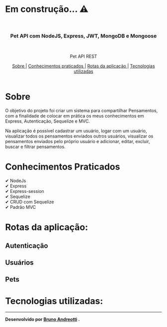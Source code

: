 # Em construção... ⚠

<br />
<p align="center">
<!--     <img src="" alt="Logo" width="150"> -->

  <h3 align="center">Pet API com NodeJS, Express, JWT, MongoDB e Mongoose</h3>
 <br />
  <p align="center">
     Pet API REST
      <p align="center">
  <a href="#sobre"> Sobre </a> |
  <a href="#conhecimentos-praticados"> Conhecimentos praticados </a> |
  <a href="#rotas-da-aplicação"> Rotas da aplicação </a> |
  <a href="#tecnologias-utilizadas"> Tecnologias utilizadas </a>      
       <br />
    <br />
    <h1 align="center">
<!--     <img src="" alt="gif-readme"> -->
 </h1>
  </p>
</p>


# Sobre
O objetivo do projeto foi criar um sistema para compartilhar Pensamentos, com a finalidade de colocar em prática os meus conhecimentos em Express, Autenticação, Sequelize e MVC.

Na aplicação é possível cadastrar um usuário, logar com um usuário, visualizar todos os pensamentos enviados outros usuários, visualizar os pensamentos enviados pelo próprio usuário e adicionar, editar, excluir, buscar e filtrar pensamentos.

# Conhecimentos Praticados
✔ NodeJs <br>
✔ Express <br>
✔ Express-session <br>
✔ Sequelize <br>
✔ CRUD com Sequelize <br>
✔ Padrão MVC


# Rotas da aplicação:

## Autenticação

## Usuários

## Pets

# Tecnologias utilizadas: 

---
**Desenvolvido por <a href="https://www.linkedin.com/in/bruno-andreotti/">Bruno Andreotti</a> .**


